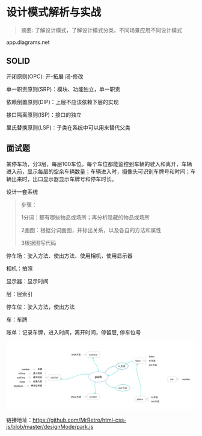 # 设计模式解析与实战

> 摘要: 了解设计模式，了解设计模式分类，不同场景应用不同设计模式

app.diagrams.net

## SOLID

开闭原则(OPC): 开-拓展 闭-修改

单一职责原则(SRP)：模块、功能独立，单一职责

依赖倒置原则(DIP)：上层不应该依赖下层的实现

接口隔离原则(ISP)：接口的独立

里氏替换原则(LSP)：子类在系统中可以用来替代父类



## 面试题

某停车场，分3层，每层100车位。每个车位都能监控到车辆的驶入和离开，车辆进入前，显示每层的空余车辆数量；车辆进入时，摄像头可识别车牌号和时间；车辆出来时，出口显示器显示车牌号和停车时长。

设计一套系统

> 步骤：
>
> 1分词：都有哪些物品或场所；再分析隐藏的物品或场所
>
> 2画图：根据分词画图，并标出关系，以及各自的方法和属性
>
> 3根据图写代码


停车场：驶入方法、使出方法、使用相机，使用显示器

相机：拍照

显示器：显示时间

层：层索引

停车位：驶入方法，使出方法

车：车牌

账单：记录车牌，进入时间，离开时间，停留层, 停车位号

![设计图](./park.png)

链接地址：https://github.com/MrRetro/html-css-js/blob/master/designMode/park.js
